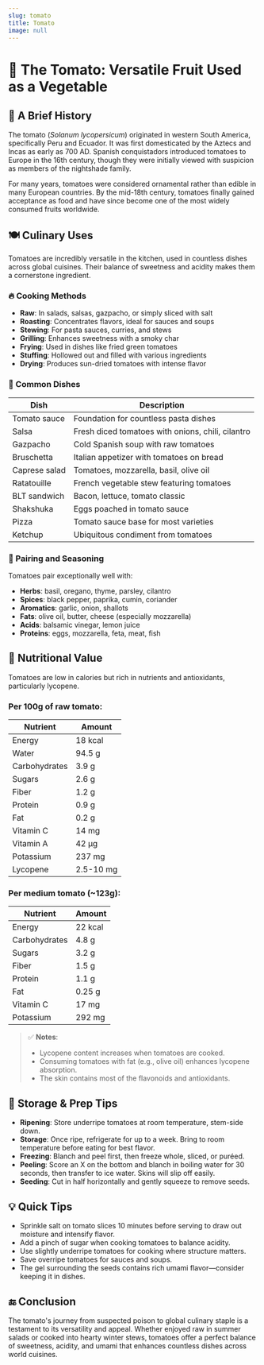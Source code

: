 ```yaml
---
slug: tomato
title: Tomato
image: null
---
```


# 🍅 The Tomato: Versatile Fruit Used as a Vegetable

## 📜 A Brief History

The tomato (*Solanum lycopersicum*) originated in western South America, specifically Peru and Ecuador. It was first domesticated by the Aztecs and Incas as early as 700 AD. Spanish conquistadors introduced tomatoes to Europe in the 16th century, though they were initially viewed with suspicion as members of the nightshade family.

For many years, tomatoes were considered ornamental rather than edible in many European countries. By the mid-18th century, tomatoes finally gained acceptance as food and have since become one of the most widely consumed fruits worldwide.

## 🍽️ Culinary Uses

Tomatoes are incredibly versatile in the kitchen, used in countless dishes across global cuisines. Their balance of sweetness and acidity makes them a cornerstone ingredient.

### 🔥 Cooking Methods

- **Raw**: In salads, salsas, gazpacho, or simply sliced with salt
- **Roasting**: Concentrates flavors, ideal for sauces and soups
- **Stewing**: For pasta sauces, curries, and stews
- **Grilling**: Enhances sweetness with a smoky char
- **Frying**: Used in dishes like fried green tomatoes
- **Stuffing**: Hollowed out and filled with various ingredients
- **Drying**: Produces sun-dried tomatoes with intense flavor

### 🍲 Common Dishes

| Dish                 | Description |
|----------------------|-------------|
| Tomato sauce         | Foundation for countless pasta dishes |
| Salsa                | Fresh diced tomatoes with onions, chili, cilantro |
| Gazpacho             | Cold Spanish soup with raw tomatoes |
| Bruschetta           | Italian appetizer with tomatoes on bread |
| Caprese salad        | Tomatoes, mozzarella, basil, olive oil |
| Ratatouille          | French vegetable stew featuring tomatoes |
| BLT sandwich         | Bacon, lettuce, tomato classic |
| Shakshuka            | Eggs poached in tomato sauce |
| Pizza                | Tomato sauce base for most varieties |
| Ketchup              | Ubiquitous condiment from tomatoes |

### 🧂 Pairing and Seasoning

Tomatoes pair exceptionally well with:
- **Herbs**: basil, oregano, thyme, parsley, cilantro
- **Spices**: black pepper, paprika, cumin, coriander
- **Aromatics**: garlic, onion, shallots
- **Fats**: olive oil, butter, cheese (especially mozzarella)
- **Acids**: balsamic vinegar, lemon juice
- **Proteins**: eggs, mozzarella, feta, meat, fish

## 🧪 Nutritional Value

Tomatoes are low in calories but rich in nutrients and antioxidants, particularly lycopene.

### Per 100g of raw tomato:

| Nutrient            | Amount       |
|---------------------|--------------|
| Energy              | 18 kcal      |
| Water               | 94.5 g       |
| Carbohydrates       | 3.9 g        |
| Sugars              | 2.6 g        |
| Fiber               | 1.2 g        |
| Protein             | 0.9 g        |
| Fat                 | 0.2 g        |
| Vitamin C           | 14 mg        |
| Vitamin A           | 42 μg        |
| Potassium           | 237 mg       |
| Lycopene            | 2.5-10 mg    |

### Per medium tomato (~123g):

| Nutrient            | Amount       |
|---------------------|--------------|
| Energy              | 22 kcal      |
| Carbohydrates       | 4.8 g        |
| Sugars              | 3.2 g        |
| Fiber               | 1.5 g        |
| Protein             | 1.1 g        |
| Fat                 | 0.25 g       |
| Vitamin C           | 17 mg        |
| Potassium           | 292 mg       |

> ✅ **Notes**:
> - Lycopene content increases when tomatoes are cooked.
> - Consuming tomatoes with fat (e.g., olive oil) enhances lycopene absorption.
> - The skin contains most of the flavonoids and antioxidants.

## 🛒 Storage & Prep Tips

- **Ripening**: Store underripe tomatoes at room temperature, stem-side down.
- **Storage**: Once ripe, refrigerate for up to a week. Bring to room temperature before eating for best flavor.
- **Freezing**: Blanch and peel first, then freeze whole, sliced, or puréed.
- **Peeling**: Score an X on the bottom and blanch in boiling water for 30 seconds, then transfer to ice water. Skins will slip off easily.
- **Seeding**: Cut in half horizontally and gently squeeze to remove seeds.

## 💡 Quick Tips

- Sprinkle salt on tomato slices 10 minutes before serving to draw out moisture and intensify flavor.
- Add a pinch of sugar when cooking tomatoes to balance acidity.
- Use slightly underripe tomatoes for cooking where structure matters.
- Save overripe tomatoes for sauces and soups.
- The gel surrounding the seeds contains rich umami flavor—consider keeping it in dishes.

## 🔚 Conclusion

The tomato's journey from suspected poison to global culinary staple is a testament to its versatility and appeal. Whether enjoyed raw in summer salads or cooked into hearty winter stews, tomatoes offer a perfect balance of sweetness, acidity, and umami that enhances countless dishes across world cuisines.
